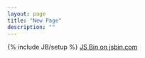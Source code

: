 ```yaml
---
layout: page
title: "New Page"
description: ""
---
```

{% include JB/setup %}
<a class="jsbin-embed" href="http://jsbin.com/wikaric/watch?js,console">JS Bin on jsbin.com</a><script src="http://static.jsbin.com/js/embed.min.js?3.35.13"></script>
